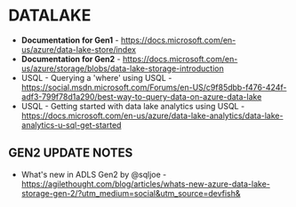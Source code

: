 # DATALAKE

* **Documentation for Gen1** - https://docs.microsoft.com/en-us/azure/data-lake-store/index
* **Documentation for Gen2** - https://docs.microsoft.com/en-us/azure/storage/blobs/data-lake-storage-introduction
* USQL - Querying a 'where' using USQL - https://social.msdn.microsoft.com/Forums/en-US/c9f85dbb-f476-424f-adf3-799f78d1a290/best-way-to-query-data-on-azure-data-lake
* USQL - Getting started with data lake analytics using USQL - https://docs.microsoft.com/en-us/azure/data-lake-analytics/data-lake-analytics-u-sql-get-started

## GEN2 UPDATE NOTES

* What's new in ADLS Gen2 by @sqljoe - https://agilethought.com/blog/articles/whats-new-azure-data-lake-storage-gen-2/?utm_medium=social&utm_source=devfish&
